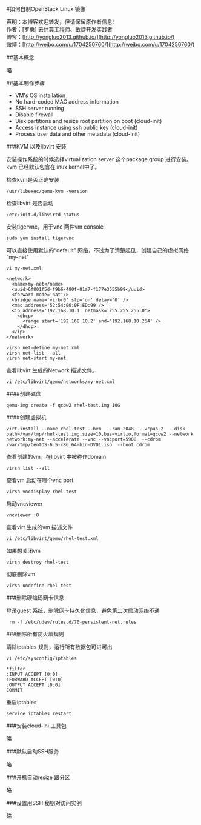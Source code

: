 #如何自制OpenStack Linux 镜像

声明：本博客欢迎转发，但请保留原作者信息!      
作者：[罗勇] 云计算工程师、敏捷开发实践者    
博客：[http://yongluo2013.github.io/](http://yongluo2013.github.io/)    
微博：[http://weibo.com/u/1704250760/](http://weibo.com/u/1704250760/)  

##基本概念

略

##基本制作步骤

* VM's OS installation
* No hard-coded MAC address information
* SSH server running
* Disable firewall
* Disk partitions and resize root partition on boot (cloud-init)
* Access instance using ssh public key (cloud-init)
* Process user data and other metadata (cloud-init)

###KVM 以及libvirt 安装

安装操作系统的时候选择virtualization server 这个package group 进行安装。kvm 已经默认包含在linux kernel中了。



检查kvm是否正确安装

	/usr/libexec/qemu-kvm -version

检查libvirt 是否启动

	/etc/init.d/libvirtd status

安装tigervnc，用于vnc 两件vm console

	sudo yum install tigervnc

可以直接使用默认的“default” 网络，不过为了清楚起见，创建自己的虚拟网络 “my-net”
	
	vi my-net.xml

	<network>
	  <name>my-net</name>
	  <uuid>6f801f5d-f9b6-480f-81a7-f177e3555b99</uuid>
	  <forward mode='nat'/>
	  <bridge name='virbr0' stp='on' delay='0' />
	  <mac address='52:54:00:0F:ED:99'/>
	  <ip address='192.168.10.1' netmask='255.255.255.0'>
	    <dhcp>
	      <range start='192.168.10.2' end='192.168.10.254' />
	    </dhcp>
	  </ip>
	</network>

	virsh net-define my-net.xml
	virsh net-list --all
	virsh net-start my-net

查看libvirt 生成的Network 描述文件。

	vi /etc/libvirt/qemu/networks/my-net.xml

####创建磁盘

	qemu-img create -f qcow2 rhel-test.img 10G

####创建虚拟机

	virt-install --name rhel-test --hvm  --ram 2048  --vcpus 2  --disk path=/var/tmp/rhel-test.img,size=10,bus=virtio,format=qcow2 --network network:my-net --accelerate --vnc --vncport=5908  --cdrom /var/tmp/CentOS-6.5-x86_64-bin-DVD1.iso  --boot cdrom


查看创建的vm，在libvirt 中被称作domain

	virsh list --all

查看vm 启动在哪个vnc port

	virsh vncdisplay rhel-test

启动vncviewer 

	vncviewer :8

查看virt 生成的vm 描述文件

	vi /etc/libvirt/qemu/rhel-test.xml

如果想关闭vm 

	virsh destroy rhel-test

彻底删除vm

	virsh undefine rhel-test

###删除硬编码网卡信息

登录guest 系统，删除网卡持久化信息，避免第二次启动网络不通

	 rm -f /etc/udev/rules.d/70-persistent-net.rules 

###删除所有防火墙规则

清除iptables 规则，运行所有数据包可进可出

	vi /etc/sysconfig/iptables

	*filter
	:INPUT ACCEPT [0:0]
	:FORWARD ACCEPT [0:0]
	:OUTPUT ACCEPT [0:0]
	COMMIT

重启iptables 

	service iptables restart


###安装cloud-ini 工具包

略

###默认启动SSH服务

略

###开机自动resize 跟分区

略

###设置用SSH 秘钥对访问实例

略


